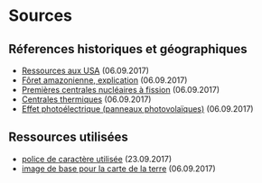 # Sources

## Réferences historiques et géographiques

- [Ressources aux USA](https://fr.wikipedia.org/wiki/%C3%89tats-Unis#Situation_g.C3.A9n.C3.A9rale) (06.09.2017)
- [Fôret amazonienne, explication](https://www.notre-planete.info/actualites/actu_891_causes_solutions_deforestation.php) (06.09.2017)
- [Premières centrales nucléaires à fission](https://fr.wikipedia.org/wiki/Centrale_nucl%C3%A9aire#Ann.C3.A9es_1950_:_premi.C3.A8res_centrales) (06.09.2017)
- [Centrales thermiques](https://fr.wikipedia.org/wiki/Centrale_thermique#Centrales_.C3.A0_turbines_.C3.A0_combustion) (06.09.2017)
- [Effet photoélectrique (panneaux photovolaïques)](https://fr.wikipedia.org/wiki/Effet_photo%C3%A9lectrique#Histoire) (06.09.2017)



## Ressources utilisées

- [police de caractère utilisée](https://www.searchfreefonts.com/font/advancedpixel-7.htm) (23.09.2017)
- [image de base pour la carte de la terre](https://minecraftworld.files.wordpress.com/2011/05/earth_flat_map.jpg) (06.09.2017)
